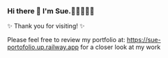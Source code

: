 
### Hi there 👋 I'm Sue.🌱💪🙂💪😺

 
✨ Thank you for visiting! ✨

Please feel free to review my portfolio at: 
https://sue-portofolio.up.railway.app
for a closer look at my work

<!--
**sue-raisianzadeh/sue-raisianzadeh** is a ✨ _special_ ✨ repository because its `README.md` (this file) appears on your GitHub profile.

Here are some ideas to get you started:

- 🔭 I’m currently working on ...
- 🌱 I’m currently learning ...
- 👯 I’m looking to collaborate on ...
- 🤔 I’m looking for help with ...
- 💬 Ask me about ...
- 📫 How to reach me: ...
- 😄 Pronouns: ...
- ⚡ Fun fact: ...
-->
